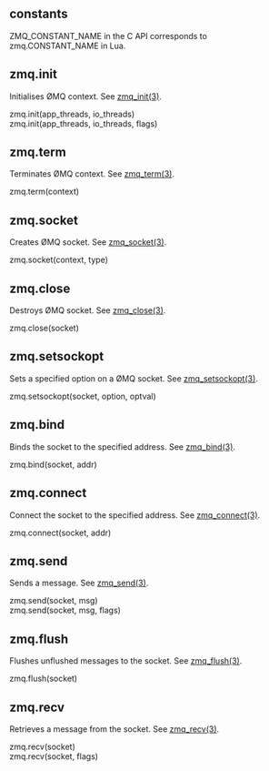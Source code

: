 ## constants

ZMQ_CONSTANT_NAME in the C API corresponds to zmq.CONSTANT_NAME in Lua.

## zmq.init

Initialises ØMQ context.
See [zmq_init(3)](http://api.zeromq.org/zmq_init.3.html).

zmq.init(app_threads, io_threads)  
zmq.init(app_threads, io_threads, flags)

## zmq.term

Terminates ØMQ context.
See [zmq_term(3)](http://api.zeromq.org/zmq_term.3.html).

zmq.term(context)

## zmq.socket

Creates ØMQ socket.
See [zmq_socket(3)](http://api.zeromq.org/zmq_socket.3.html).

zmq.socket(context, type)

## zmq.close

Destroys ØMQ socket.
See [zmq_close(3)](http://api.zeromq.org/zmq_close.3.html).

zmq.close(socket)

## zmq.setsockopt

Sets a specified option on a ØMQ socket.
See [zmq_setsockopt(3)](http://api.zeromq.org/zmq_setsockopt.3.html).

zmq.setsockopt(socket, option, optval)

## zmq.bind

Binds the socket to the specified address.
See [zmq_bind(3)](http://api.zeromq.org/zmq_bind.3.html).

zmq.bind(socket, addr)

## zmq.connect

Connect the socket to the specified address.
See [zmq_connect(3)](http://api.zeromq.org/zmq_connect.3.html).

zmq.connect(socket, addr)

## zmq.send

Sends a message.
See [zmq_send(3)](http://api.zeromq.org/zmq_send.3.html).

zmq.send(socket, msg)  
zmq.send(socket, msg, flags)

## zmq.flush

Flushes unflushed messages to the socket.
See [zmq_flush(3)](http://api.zeromq.org/zmq_flush.3.html).

zmq.flush(socket)

## zmq.recv

Retrieves a message from the socket.
See [zmq_recv(3)](http://api.zeromq.org/zmq_recv.3.html).

zmq.recv(socket)  
zmq.recv(socket, flags)
